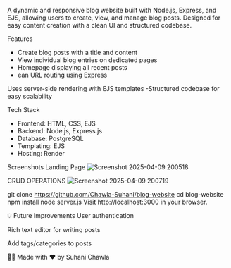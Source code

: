 A dynamic and responsive blog website built with Node.js, Express, and EJS, allowing users to create, view, and manage blog posts. Designed for easy content creation with a clean UI and structured codebase.

Features
- Create blog posts with a title and content
-  View individual blog entries on dedicated pages
-   Homepage displaying all recent posts
-  ean URL routing using Express

Uses server-side rendering with EJS templates
-Structured codebase for easy scalability

Tech Stack
- Frontend: HTML, CSS, EJS
- Backend: Node.js, Express.js
- Database: PostgreSQL
- Templating: EJS
- Hosting: Render

 Screenshots
 Landing Page
![Screenshot 2025-04-09 200518](https://github.com/user-attachments/assets/14f3be38-a080-49db-9a6e-3fbf40da33be)

CRUD OPERATIONS
![Screenshot 2025-04-09 200719](https://github.com/user-attachments/assets/113ecfd7-a7bb-43d1-9511-b8ed477a7f81)


git clone https://github.com/Chawla-Suhani/blog-website
cd blog-website
npm install
node server.js
Visit http://localhost:3000 in your browser.

💡 Future Improvements
User authentication

Rich text editor for writing posts

Add tags/categories to posts

🙋‍♀️ Made with ❤️ by Suhani Chawla
